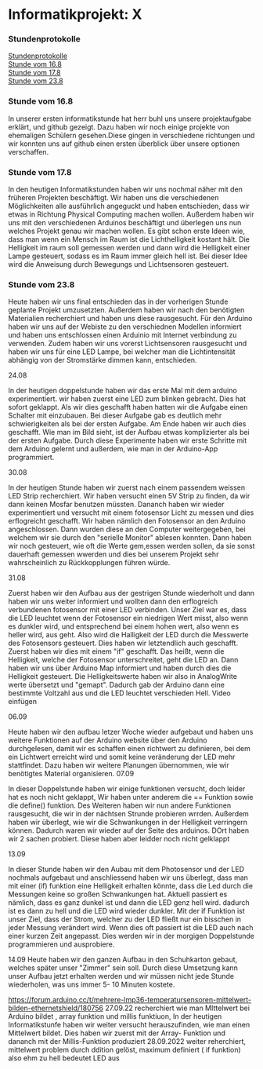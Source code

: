 # Informatikprojekt: X

### Stundenprotokolle<a name="einf"></a>



[Stundenprotokolle](#einf)  
[Stunde vom 16.8](#1)  
[Stunde vom 17.8](#2)  
[Stunde vom 23.8](#3)



### <a name="1"></a>Stunde vom 16.8
   
 In unserer ersten informatikstunde hat herr buhl uns unsere projektaufgabe erklärt, und github gezeigt. 
 Dazu haben wir noch einige projekte von ehemaligen Schülern gesehen.Diese gingen in verschiedene richtungen und wir konnten uns auf github einen ersten überblick über 
 unsere optionen verschaffen. 

### <a name="2"></a>Stunde vom 17.8

In den heutigen Informatikstunden haben wir uns nochmal näher mit den früheren Projekten beschäftigt. 
Wir haben uns die verschiedenen Möglichkeiten alle ausführlich angeguckt und haben entschieden, dass wir etwas in Richtung Physical Computing machen wollen. 
Außerdem haben wir uns mit den verschiedenen Arduinos beschäftigt und überlegen uns nun welches Projekt genau wir machen wollen. 
Es gibt schon erste Ideen wie, dass man wenn ein Mensch im Raum ist die Lichthelligkeit kostant hält.
Die Helligkeit im raum soll gemessen werden und dann wird die Helligkeit einer Lampe gesteuert, sodass es im Raum immer gleich hell ist.
Bei dieser Idee wird die Anweisung durch Bewegungs und Lichtsensoren gesteuert.

### <a name="3"></a>Stunde vom 23.8

Heute haben wir uns final entschieden das in der vorherigen Stunde geplante Projekt umzusetzten. Außerdem haben wir nach den benötigten Materialien recherchiert und 
haben uns diese rausgesucht. Für den Arduino haben wir uns auf der Webiste zu den verschiednen Modellen informiert und haben uns entschlossen einen Arduinio mit
Internet verbindung zu verwenden. Zudem haben wir uns vorerst Lichtsensoren rausgesucht und haben wir uns für eine LED Lampe, bei welcher man die Lichtintensität
abhängig von der Stromstärke dimmen kann, entschieden.

24.08

In der heutigen doppelstunde haben wir das erste Mal mit dem arduino experimentiert. wir haben zuerst eine LED zum blinken gebracht. Dies hat sofort geklappt. Als wir dies geschafft haben hatten wir die Aufgabe einen Schalter mit einzubauen. Bei dieser Aufgabe gab es deutlich mehr schwierigkeiten als bei der ersten Aufgabe. Am Ende haben wir auch dies geschafft. Wie man im Bild sieht, ist der Aufbau etwas komplizierter als bei der ersten Aufgabe. Durch diese Experimente haben wir erste Schritte mit dem Arduino gelernt und außerdem, wie man in der Arduino-App programmiert.

30.08

In der heutigen Stunde haben wir zuerst nach einem passendem weissen LED Strip recherchiert. Wir haben versucht einen 5V Strip zu finden, da wir dann keinen Mosfar benutzen müssten. Dananch haben wir wieder experimentiert und versucht mit einem fotosensor Licht zu messen und dies erflogreicht geschafft. Wir haben nämlich den Fotosensor an den Arduino angeschlossen. Dann wurden diese an den Computer weitergegeben, bei welchem wir sie durch den "serielle Monitor" ablesen konnten. Dann haben wir noch gesteuert, wie oft die Werte gem,essen werden sollen, da sie sonst dauerhaft gemessen wwerden und dies bei unserem Projekt sehr wahrscheinlich zu Rückkopplungen führen würde.

31.08

Zuerst haben wir den Aufbau aus der gestrigen Stunde wiederholt und dann haben wir uns weiter informiert und wollten dann den erflogreich verbundenen fotosensor mit einer LED verbinden. Unser Ziel war es, dass die LED leuchtet wenn der Fotosensor ein niedrigen Wert misst, also wenn es dunkler wird, und entsprechend bei einem hohen wert, also wenn es heller wird, aus geht. Also wird die Halligkeit der LED durch die Messwerte des Fotosensors gesteuert. Dies haben wir letztendlich auch geschafft. Zuerst haben wir dies mit einem "if" geschafft. Das heißt, wenn die Helligkeit, welche der Fotosensor unterschreitet, geht die LED an. Dann haben wir uns über Arduino Map informiert und haben durch dies die Helligkeit gesteuert. Die Helligkeitswerte haben wir also in AnalogWrite werte übersetzt und "gemapt". Dadurch gab der Arduino dann eine bestimmte Voltzahl aus und die LED leuchtet verschieden Hell. 
Video einfügen

06.09

Heute haben wir den aufbau letzer Woche wieder aufgebaut und haben uns weitere Funktionen auf der Arduino website über den Arduino durchgelesen, damit wir es schaffen einen richtwert zu definieren, bei dem ein Lichtwert erreicht wird und somit keine veränderung der LED mehr stattfindet. Dazu haben wir weitere Planungen übernommen, wie wir benötigtes Material organisieren.
07.09

In dieser Doppelstunde haben wir einige funktionen versucht, doch leider hat es noch nicht geklappt, Wir haben unter anderem die == Funktion sowie die define() funktion. Des Weiteren haben wir nun andere Funktionen rausgesucht, die wir in der nächtsen Strunde probieren wrrden. Außerdem haben wir überlegt, wie wir die Schwankungen in der Helligkeit verringern können. Dadurch waren wir wieder auf der Seite des arduinos. DOrt haben wir 2 sachen probiert. Diese haben aber leidder noch nicht gelklappt

13.09

In dieser Stunde haben wir den Aubau mit dem Photosensor und der LED nochmals aufgebaut und anschliessend haben wir uns überlegt, dass man mit einer (if) funktion eine Helligkeit erhalten könnte, dass die Led durch die Messungen keine so großen Schwankungen hat. Aktuell passiert es nämlich, dass es ganz dunkel ist und dann die LED genz hell wird. dadurch ist es dann zu hell und die LED wird wieder dunkler. Mit der if Funktion ist unser Ziel, dass der Strom, welcher zu der LED fließt nur ein bisschen in jeder Messung verändert wird. Wenn dies oft passiert ist die LED auch nach einer kurzen Zeit angepasst. Dies werden wir in der morgigen Doppelstunde programmieren und ausprobiere.

14.09
Heute haben wir den ganzen Aufbau in den Schuhkarton gebaut, welches später unser "Zimmer" sein soll. Durch diese Umsetzung kann unser Aufbau jetzt erhalten werden und wir müssen nicht jede Stunde wiederholen, was uns immer 5- 10 Minuten kostete.

https://forum.arduino.cc/t/mehrere-lmp36-temperatursensoren-mittelwert-bilden-ethernetshield/180756
27.09.22
recherchiert wie man MIttelwert bei Arduino bildet , array funktion und millis funktiuon, 
In der heutigen Informatikstunfe haben wir weiter versucht herauszufinden, wie man einen Mittelwert bildet. Dies haben wir zuerst mit der Array- Funktion und dananch mit der Millis-Funktion produziert
28.09.2022
weiter reherchiert, mittelwert problem durch ddition gelöst, maximum definiert ( if funktion) also ehm zu hell bedeutet LED aus 



